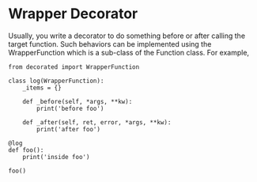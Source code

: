 # Wrapper Decorator

Usually, you write a decorator to do something before or after calling the target function.
Such behaviors can be implemented using the WrapperFunction which is a sub-class of the Function class.
For example,

	from decorated import WrapperFunction
	
	class log(WrapperFunction):
	    _items = {}
	        
	    def _before(self, *args, **kw):
	        print('before foo')
	    
	    def _after(self, ret, error, *args, **kw):
	        print('after foo')
	
	@log
	def foo():
	    print('inside foo')
	
	foo()
